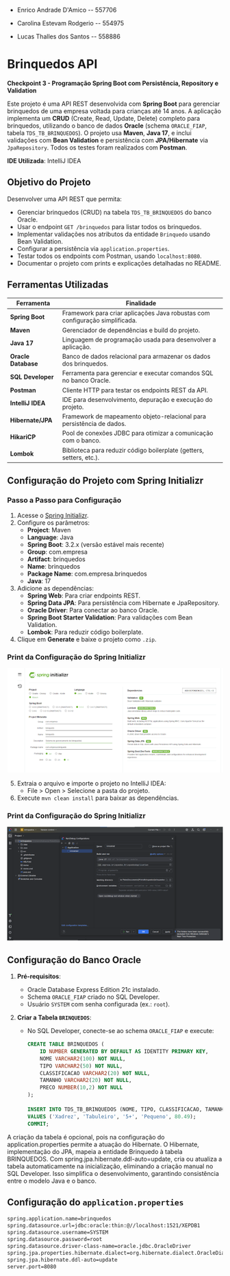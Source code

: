
- Enrico Andrade D'Amico -- 557706

- Carolina Estevam Rodgerio -- 554975

- Lucas Thalles dos Santos -- 558886


# Brinquedos API

**Checkpoint 3 - Programação Spring Boot com Persistência, Repository e Validation**

Este projeto é uma API REST desenvolvida com **Spring Boot** para gerenciar brinquedos de uma empresa voltada para crianças até 14 anos. A aplicação implementa um **CRUD** (Create, Read, Update, Delete) completo para brinquedos, utilizando o banco de dados **Oracle** (schema `ORACLE_FIAP`, tabela `TDS_TB_BRINQUEDOS`). O projeto usa **Maven**, **Java 17**, e inclui validações com **Bean Validation** e persistência com **JPA/Hibernate** via `JpaRepository`. Todos os testes foram realizados com **Postman**.


**IDE Utilizada**: IntelliJ IDEA

## Objetivo do Projeto

Desenvolver uma API REST que permita:
- Gerenciar brinquedos (CRUD) na tabela `TDS_TB_BRINQUEDOS` do banco Oracle.
- Usar o endpoint `GET /brinquedos` para listar todos os brinquedos.
- Implementar validações nos atributos da entidade `Brinquedo` usando Bean Validation.
- Configurar a persistência via `application.properties`.
- Testar todos os endpoints com Postman, usando `localhost:8080`.
- Documentar o projeto com prints e explicações detalhadas no README.

## Ferramentas Utilizadas

| **Ferramenta**         | **Finalidade**                                                                 |
|------------------------|-------------------------------------------------------------------------------|
| **Spring Boot**        | Framework para criar aplicações Java robustas com configuração simplificada.   |
| **Maven**              | Gerenciador de dependências e build do projeto.                               |
| **Java 17**            | Linguagem de programação usada para desenvolver a aplicação.                   |
| **Oracle Database**    | Banco de dados relacional para armazenar os dados dos brinquedos.              |
| **SQL Developer**      | Ferramenta para gerenciar e executar comandos SQL no banco Oracle.             |
| **Postman**            | Cliente HTTP para testar os endpoints REST da API.                             |
| **IntelliJ IDEA**      | IDE para desenvolvimento, depuração e execução do projeto.                     |
| **Hibernate/JPA**      | Framework de mapeamento objeto-relacional para persistência de dados.          |
| **HikariCP**           | Pool de conexões JDBC para otimizar a comunicação com o banco.                 |
| **Lombok**             | Biblioteca para reduzir código boilerplate (getters, setters, etc.).          |

## Configuração do Projeto com Spring Initializr

### Passo a Passo para Configuração
1. Acesse o [Spring Initializr](https://start.spring.io/).
2. Configure os parâmetros:
   - **Project**: Maven
   - **Language**: Java
   - **Spring Boot**: 3.2.x (versão estável mais recente)
   - **Group**: com.empresa
   - **Artifact**: brinquedos
   - **Name**: brinquedos
   - **Package Name**: com.empresa.brinquedos
   - **Java**: 17
3. Adicione as dependências:
   - **Spring Web**: Para criar endpoints REST.
   - **Spring Data JPA**: Para persistência com Hibernate e JpaRepository.
   - **Oracle Driver**: Para conectar ao banco Oracle.
   - **Spring Boot Starter Validation**: Para validações com Bean Validation.
   - **Lombok**: Para reduzir código boilerplate.
4. Clique em **Generate** e baixe o projeto como `.zip`.
 ### Print da Configuração do Spring Initializr
![Spring Initializr Configuração](https://github.com/Enrico-AD/brinquedos/blob/master/src/main/resources/initializr.png)

5. Extraia o arquivo e importe o projeto no IntelliJ IDEA:
   - File > Open > Selecione a pasta do projeto.
6. Execute `mvn clean install` para baixar as dependências.

### Print da Configuração do Spring Initializr
![Spring Initializr Configuração](https://github.com/Enrico-AD/brinquedos/blob/master/src/main/resources/unnamed.png)

## Configuração do Banco Oracle

1. **Pré-requisitos**:
   - Oracle Database Express Edition 21c instalado.
   - Schema `ORACLE_FIAP` criado no SQL Developer.
   - Usuário `SYSTEM` com senha configurada (ex.: `root`).

2. **Criar a Tabela `BRINQUEDOS`**:
   - No SQL Developer, conecte-se ao schema `ORACLE_FIAP` e execute:
     ```sql
     CREATE TABLE BRINQUEDOS (
         ID NUMBER GENERATED BY DEFAULT AS IDENTITY PRIMARY KEY,
         NOME VARCHAR2(100) NOT NULL,
         TIPO VARCHAR2(50) NOT NULL,
         CLASSIFICACAO VARCHAR2(20) NOT NULL,
         TAMANHO VARCHAR2(20) NOT NULL,
         PRECO NUMBER(10,2) NOT NULL
     );

     INSERT INTO TDS_TB_BRINQUEDOS (NOME, TIPO, CLASSIFICACAO, TAMANHO, PRECO)
     VALUES ('Xadrez', 'Tabuleiro', '5+', 'Pequeno', 80.49);
     COMMIT;
  A criação da tabela é opcional, pois na configuração do application.properties permite
  a atuação do Hibernate.
O Hibernate, implementação do JPA, mapeia a entidade Brinquedo à tabela BRINQUEDOS. Com spring.jpa.hibernate.ddl-auto=update, cria ou atualiza a tabela automaticamente na inicialização, eliminando a criação manual no SQL Developer. Isso simplifica o desenvolvimento, garantindo consistência entre o modelo Java e o banco.
## Configuração do `application.properties`

```properties
spring.application.name=brinquedos
spring.datasource.url=jdbc:oracle:thin:@//localhost:1521/XEPDB1
spring.datasource.username=SYSTEM
spring.datasource.password=root
spring.datasource.driver-class-name=oracle.jdbc.OracleDriver
spring.jpa.properties.hibernate.dialect=org.hibernate.dialect.OracleDialect
spring.jpa.hibernate.ddl-auto=update
server.port=8080

